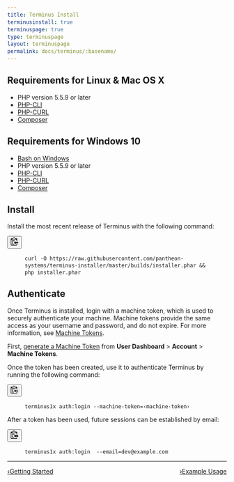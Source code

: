 ```yaml
---
title: Terminus Install
terminusinstall: true
terminuspage: true
type: terminuspage
layout: terminuspage
permalink: docs/terminus/:basename/
---
```

## Requirements for Linux & Mac OS X
- PHP version 5.5.9 or later
- [PHP-CLI](http://www.php-cli.com/)
- [PHP-CURL](http://php.net/manual/en/curl.setup.php)
- [Composer](https://getcomposer.org/doc/00-intro.md)

## Requirements for Windows 10
- [Bash on Windows](https://msdn.microsoft.com/en-us/commandline/wsl/install_guide)
- PHP version 5.5.9 or later
- [PHP-CLI](http://www.php-cli.com/)
- [PHP-CURL](http://php.net/manual/en/curl.setup.php)
- [Composer](https://getcomposer.org/doc/00-intro.md)

## Install
<p class="instruction">Install the most recent release of Terminus with the following command:</p>
<div class="copy-snippet">
  <button class="btn btn-default btn-clippy" data-clipboard-target="#terminus-installer"><img class="clippy" src="/source/docs/assets/images/clippy.svg" width="17" alt="Copy to clipboard"></button>
  <figure><pre id="terminus-installer"><code class="bash" data-lang="bash">curl -O https://raw.githubusercontent.com/pantheon-systems/terminus-installer/master/builds/installer.phar && php installer.phar</code></pre></figure>
</div>

## Authenticate
Once Terminus is installed, login with a machine token, which is used to securely authenticate your machine. Machine tokens provide the same access as your username and password, and do not expire. For more information, see [Machine Tokens](/docs/machine-tokens).

First, [generate a Machine Token](https://dashboard.pantheon.io/machine-token/create) from **User Dashboard** > **Account** > **Machine Tokens**.

<p class="instruction">Once the token has been created, use it to authenticate Terminus by running the following command:</p>
<div class="copy-snippet">
  <button class="btn btn-default btn-clippy" data-clipboard-target="#mac-mt-auth"><img class="clippy" src="/source/docs/assets/images/clippy.svg" width="17" alt="Copy to clipboard"></button>
  <figure><pre id="mac-mt-auth"><code class="bash" data-lang="bash">terminus1x auth:login --machine-token=&lsaquo;machine-token&rsaquo;</code></pre></figure>
</div>
<p class="instruction">After a token has been used, future sessions can be established by email:</p>
<div class="copy-snippet">
  <button class="btn btn-default btn-clippy" data-clipboard-target="#mac-mt-login"><img class="clippy" src="/source/docs/assets/images/clippy.svg" width="17" alt="Copy to clipboard"></button>
  <figure><pre id="mac-mt-login"><code class="bash" data-lang="bash">terminus1x auth:login  --email=dev@example.com</code></pre></figure>
</div>

<div class="terminus-pager">
  <hr>
  <a style="float:left;" href="/docs/terminus"><span class="terminus-pager-lsaquo">&lsaquo;</span>Getting Started</a>
  <a style="float:right;" href="/docs/terminus/examples"><span class="terminus-pager-rsaquo">&rsaquo;</span>Example Usage</a>
</div>
